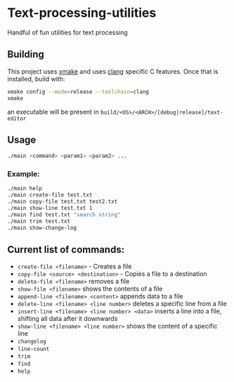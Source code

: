 # Text-processing-utilities

Handful of fun utilities for text processing

## Building

This project uses [xmake](https://xmake.io) and uses [clang](https://clang.llvm.org/) specific C features. Once that is installed, build with:

```sh
xmake config --mode=release --toolchain=clang
xmake
```

an executable will be present in `build/<OS>/<ARCH>/[debug|release]/text-editor`


## Usage

```sh
./main <command> <param1> <param2> ...
```

### Example:

```sh
./main help
./main create-file test.txt
./main copy-file test.txt test2.txt
./main show-line test.txt 1
./main find test.txt "search string"
./main trim test.txt
./main show-change-log
```

## Current list of commands:

- `create-file <filename>` - Creates a file
- `copy-file <source> <destination>` - Copies a file to a destination
- `delete-file <filename>` removes a file
- `show-file <filename>` shows the contents of a file
- `append-line <filename> <content>` appends data to a file
- `delete-line <filename> <line number>` deletes a specific line from a file
- `insert-line <filename> <line number> <data>` inserts a line into a file, shifting all data after it downwards
- `show-line <filename> <line number>` shows the content of a specific line
- `changelog`
- `line-count`
- `trim`
- `find`
- `help`


